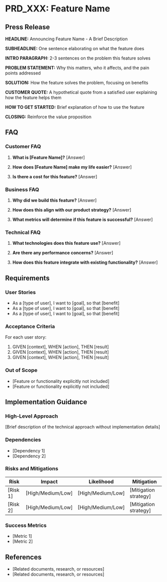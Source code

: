 # PRD_XXX: Feature Name

## Press Release

**HEADLINE:** Announcing Feature Name - A Brief Description

**SUBHEADLINE:** One sentence elaborating on what the feature does

**INTRO PARAGRAPH:** 2-3 sentences on the problem this feature solves

**PROBLEM STATEMENT:** Why this matters, who it affects, and the pain points addressed

**SOLUTION:** How the feature solves the problem, focusing on benefits

**CUSTOMER QUOTE:** A hypothetical quote from a satisfied user explaining how the feature helps them

**HOW TO GET STARTED:** Brief explanation of how to use the feature

**CLOSING:** Reinforce the value proposition

## FAQ

### Customer FAQ

1. **What is [Feature Name]?**
   [Answer]

2. **How does [Feature Name] make my life easier?**
   [Answer]

3. **Is there a cost for this feature?**
   [Answer]

### Business FAQ

1. **Why did we build this feature?**
   [Answer]

2. **How does this align with our product strategy?**
   [Answer]

3. **What metrics will determine if this feature is successful?**
   [Answer]

### Technical FAQ

1. **What technologies does this feature use?**
   [Answer]

2. **Are there any performance concerns?**
   [Answer]

3. **How does this feature integrate with existing functionality?**
   [Answer]

## Requirements

### User Stories

- As a [type of user], I want to [goal], so that [benefit]
- As a [type of user], I want to [goal], so that [benefit]
- As a [type of user], I want to [goal], so that [benefit]

### Acceptance Criteria

For each user story:

1. GIVEN [context], WHEN [action], THEN [result]
2. GIVEN [context], WHEN [action], THEN [result]
3. GIVEN [context], WHEN [action], THEN [result]

### Out of Scope

- [Feature or functionality explicitly not included]
- [Feature or functionality explicitly not included]

## Implementation Guidance

### High-Level Approach

[Brief description of the technical approach without implementation details]

### Dependencies

- [Dependency 1]
- [Dependency 2]

### Risks and Mitigations

| Risk | Impact | Likelihood | Mitigation |
|------|--------|------------|------------|
| [Risk 1] | [High/Medium/Low] | [High/Medium/Low] | [Mitigation strategy] |
| [Risk 2] | [High/Medium/Low] | [High/Medium/Low] | [Mitigation strategy] |

### Success Metrics

- [Metric 1]
- [Metric 2]

## References

- [Related documents, research, or resources]
- [Related documents, research, or resources]
